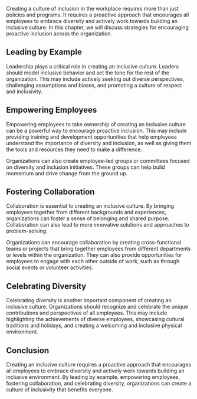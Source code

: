 
Creating a culture of inclusion in the workplace requires more than just policies and programs. It requires a proactive approach that encourages all employees to embrace diversity and actively work towards building an inclusive culture. In this chapter, we will discuss strategies for encouraging proactive inclusion across the organization.

Leading by Example
------------------

Leadership plays a critical role in creating an inclusive culture. Leaders should model inclusive behavior and set the tone for the rest of the organization. This may include actively seeking out diverse perspectives, challenging assumptions and biases, and promoting a culture of respect and inclusivity.

Empowering Employees
--------------------

Empowering employees to take ownership of creating an inclusive culture can be a powerful way to encourage proactive inclusion. This may include providing training and development opportunities that help employees understand the importance of diversity and inclusion, as well as giving them the tools and resources they need to make a difference.

Organizations can also create employee-led groups or committees focused on diversity and inclusion initiatives. These groups can help build momentum and drive change from the ground up.

Fostering Collaboration
-----------------------

Collaboration is essential to creating an inclusive culture. By bringing employees together from different backgrounds and experiences, organizations can foster a sense of belonging and shared purpose. Collaboration can also lead to more innovative solutions and approaches to problem-solving.

Organizations can encourage collaboration by creating cross-functional teams or projects that bring together employees from different departments or levels within the organization. They can also provide opportunities for employees to engage with each other outside of work, such as through social events or volunteer activities.

Celebrating Diversity
---------------------

Celebrating diversity is another important component of creating an inclusive culture. Organizations should recognize and celebrate the unique contributions and perspectives of all employees. This may include highlighting the achievements of diverse employees, showcasing cultural traditions and holidays, and creating a welcoming and inclusive physical environment.

Conclusion
----------

Creating an inclusive culture requires a proactive approach that encourages all employees to embrace diversity and actively work towards building an inclusive environment. By leading by example, empowering employees, fostering collaboration, and celebrating diversity, organizations can create a culture of inclusivity that benefits everyone.
